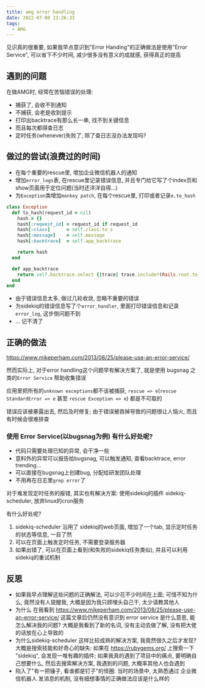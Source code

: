 ```yaml
---
title: amg error handling
date: 2022-07-08 23:26:33
tags:
  - AMG
---
```


见识真的很重要, 如果我早点意识到"Error Handing"的正确做法是使用"Error Service", 可以省下不少时间, 减少很多没有意义的成就感, 获得真正的提高

## 遇到的问题

在做AMG时, 经常在苦恼错误的处理:

+ 捕获了, 会收不到通知
+ 不捕获, 会老是收到提示
+ 打印出backtrace有那么长一串, 找不到关键信息
+ 而且每次都得查日志
+ 定时任务(whenever)失败了, 除了查日志没办法发现吗?

## 做过的尝试(浪费过的时间)

+ 在每个重要的rescue里, 增加企业微信机器人的通知
+ 增加`error_logs`表, 在rescue里记录错误信息, 并且专门给它写了个index页和show页面用于定位问题(当时还洋洋自得...)
+ 为`Exception`类增加`monkey patch`, 在每个rescue里, 打印或者记录`e.to_hash`
```ruby
class Exception
  def to_hash(request_id = nil)
    hash = {}
    hash[:request_id] = request_id if request_id
    hash[:class]      = self.class.to_s
    hash[:message]    = self.message
    hash[:backtrace]  = self.app_backtrace

    return hash
  end

  def app_backtrace
    return self.backtrace.select {|trace| trace.include?(Rails.root.to_s)}
  end
end
```
+ 由于错误信息太多, 做过几轮收敛, 忽略不重要的错误
+ 为sidekiq的错误信息写了个`error_handler`, 里面打印错误信息和记录`error_log`, 这步倒问题不到
+ ... 记不清了


## 正确的做法

https://www.mikeperham.com/2013/08/25/please-use-an-error-service/

然而实际上, 对于error handling这个问题早有解决方案了, 就是使用 bugsnag 之类的`Error Service` 帮助收集错误

应用里把所有的`unknown exceptions`都不该被捕获, `rescue => e`(`rescue StandardError => e` 甚至 `rescue Exception => e`) 都是不可取的

错误应该被暴露出去, 然后及时修复; 由于错误被吞掉导致的问题很让人恼火, 而且有时候会很难排查

### 使用 Error Service(以bugsnag为例) 有什么好处呢?

+ 代码只需要处理已知的异常, 会干净一些
+ 意料外的异常可以报告给bugsnag, 可以触发通知, 查看backtrace, error trending...
+ 可以直接在bugsnag上创建bug, 分配给研发团队处理
+ 不用再在日志里`grep error`了


对于难发现定时任务的报错, 其实也有解决方案: 使用sidekiq的插件 sidekiq-scheduler, 放弃linux的cron服务

有什么好处呢?

1. sidekiq-scheduler 沿用了 sidekiq的web页面, 增加了一个tab, 显示定时任务的状态等信息, 一目了然
2. 可以在页面上触发定时任务, 不需要登录服务器
3. 如果出错了, 可以在页面上看到(和失败的sidekiq任务类似), 并且可以利用sidekiq的重试机制


## 反思

+ 如果我早点理解这些问题的正确解法, 可以少花不少时间在上面; 可惜不知为什么, 竟然没有人提醒我, 大概是因为我只顾埋头自己干, 太少请教其他人
+ 为什么 在我看到 https://www.mikeperham.com/2013/08/25/please-use-an-error-service/ 这篇文章后仍然没有意识到 error service 是什么意思, 能怎么解决我的问题? 大概是我看到了新的名词, 没有主动去做了解, 没有把大佬的话放在心上导致的
+ 为什么sidekiq-scheduler 这样比较成熟的解决方案, 我竟然很久之后才发现? 大概是搜索技能和好奇心的缺失: 如果在 https://rubygems.org/ 上搜索一下 "sidekiq", 会发现一堆有趣的插件; 如果我真的遇到了项目中的痛点, 要明确自己想要什么, 然后去搜索解决方案, 我遇到的问题, 大概率其他人也会遇到
+ 陷入了"有一把锤子, 看谁都是钉子"的怪圈: 当时的场景中, 太熟悉通过 企业微信机器人 发消息的机制, 没有细想事情的正确做法应该是什么样的


